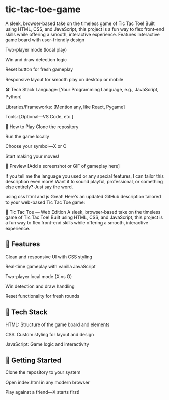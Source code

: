 # tic-tac-toe-game
A sleek, browser-based take on the timeless game of Tic Tac Toe! Built using HTML, CSS, and JavaScript, this project is a fun way to flex front-end skills while offering a smooth, interactive experience.
Features
Interactive game board with user-friendly design

Two-player mode (local play)

Win and draw detection logic

Reset button for fresh gameplay

Responsive layout for smooth play on desktop or mobile

🛠️ Tech Stack
Language: [Your Programming Language, e.g., JavaScript, Python]

Libraries/Frameworks: [Mention any, like React, Pygame]

Tools: [Optional—VS Code, etc.]

🚀 How to Play
Clone the repository

Run the game locally

Choose your symbol—X or O

Start making your moves!

📸 Preview
[Add a screenshot or GIF of gameplay here]

If you tell me the language you used or any special features, I can tailor this description even more! Want it to sound playful, professional, or something else entirely? Just say the word.

using css html and js
Great! Here's an updated GitHub description tailored to your web-based Tic Tac Toe game:

🎯 Tic Tac Toe — Web Edition
A sleek, browser-based take on the timeless game of Tic Tac Toe! Built using HTML, CSS, and JavaScript, this project is a fun way to flex front-end skills while offering a smooth, interactive experience.

<h2>🌟 Features</h2>
Clean and responsive UI with CSS styling

Real-time gameplay with vanilla JavaScript

Two-player local mode (X vs O)

Win detection and draw handling

Reset functionality for fresh rounds

<h2>🧰 Tech Stack</h2>
HTML: Structure of the game board and elements

CSS: Custom styling for layout and design

JavaScript: Game logic and interactivity

<h2>🚀 Getting Started</h2>
Clone the repository to your system

Open index.html in any modern browser

Play against a friend—X starts first!


